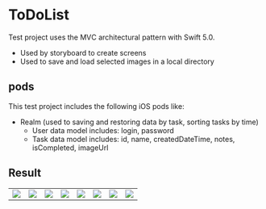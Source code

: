 # ToDoList
Test project uses the MVС architectural pattern with Swift 5.0.
  - Used by storyboard to create screens
  - Used to save and load selected images in a local directory
## pods
This test project includes the following iOS pods like:
  - Realm (used to saving and restoring data by task, sorting tasks by time)
    - User data model includes: login, password
    - Task data model includes: id, name, createdDateTime, notes, isCompleted, imageUrl

## Result

<table>
  <tr>
    <td>
      <img src="https://raw.githubusercontent.com/rusellkhx/Images/main/ToDoListLogin.png"/>
    </td>
    <td>
      <img src="https://raw.githubusercontent.com/rusellkhx/Images/main/ToDoListRegistration.png"/>
    </td>
    <td>
      <img src="https://raw.githubusercontent.com/rusellkhx/Images/main/ToDoListWarning_wrong_registration.png"/>
    </td>
    <td>
      <img src="https://raw.githubusercontent.com/rusellkhx/Images/main/ToDoListWarning_wrong_registration2.png"/>
    </td>
    <td>
      <img src="https://raw.githubusercontent.com/rusellkhx/Images/main/ToDoListTasks.png"/>
    </td>
    <td>
      <img src="https://raw.githubusercontent.com/rusellkhx/Images/main/ToDoListDetailTask.png"/>
    </td>
    <td>
      <img src="https://raw.githubusercontent.com/rusellkhx/Images/main/ToDoListTakeFotoForTaskOrDelete.png"/>
    </td>
    <td>
      <img src="https://raw.githubusercontent.com/rusellkhx/Images/main/ToDoListResourceFoto.png"/>
    </td>
  </tr>
</table>
